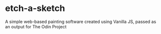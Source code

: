 # etch-a-sketch
A simple web-based painting software created using Vanilla JS, passed as an output for The Odin Project
